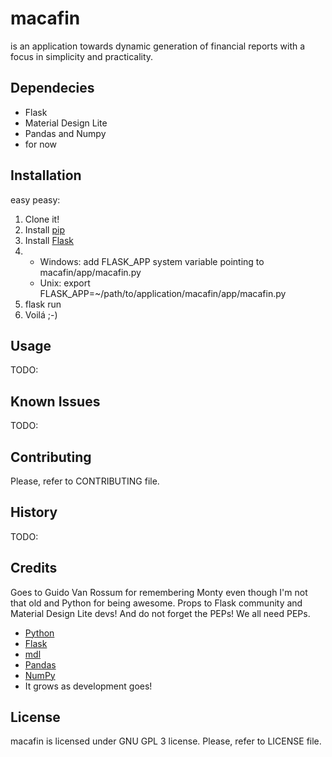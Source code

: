 # macafin
is an application towards dynamic generation of financial reports with a focus in simplicity and practicality. 
 
## Dependecies
* Flask
* Material Design Lite
* Pandas and Numpy
* for now

## Installation
easy peasy:
1. Clone it!
2. Install [pip](https://pip.pypa.io/en/stable/installing/) 
3. Install [Flask](http://flask.pocoo.org/docs/0.12/installation/)
4.  
    * Windows: add FLASK_APP system variable pointing to macafin/app/macafin.py
    * Unix: export FLASK_APP=~/path/to/application/macafin/app/macafin.py 
5. flask run
6. Voilá ;-)

## Usage
TODO:

## Known Issues
TODO:

## Contributing
Please, refer to CONTRIBUTING file.

## History
TODO:

## Credits
Goes to Guido Van Rossum for remembering Monty even though I'm not that old
and Python for being awesome. Props to Flask community and Material Design Lite devs! And do not forget the PEPs! We all need PEPs.

* [Python](https://www.python.org/)
* [Flask](http://flask.pocoo.org/)
* [mdl](https://getmdl.io/)
* [Pandas](http://pandas.pydata.org/)
* [NumPy](http://www.numpy.org/)
* It grows as development goes!

## License
macafin is licensed under GNU GPL 3 license. Please, refer to LICENSE file.
    